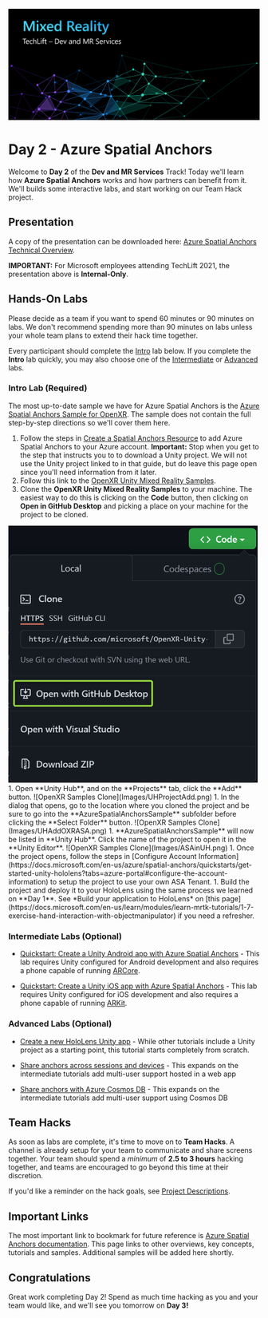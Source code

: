 ![Dev Track Banner](Images/MRTL-DevBanner.png)

# Day 2 - Azure Spatial Anchors

Welcome to **Day 2** of the **Dev and MR Services** Track! Today we'll learn how **Azure Spatial Anchors** works and how  partners can benefit from it. We'll builds some interactive labs, and start working on our Team Hack project.

## Presentation

A copy of the presentation can be downloaded here: [Azure Spatial Anchors Technical Overview](https://microsoft.sharepoint.com/:p:/t/MRTechLift/ESwQKH1PL-pHkibU_0A_W98BxR8X_zb4CHTIi2Fi3D5yPg?e=XV1HPb).

**IMPORTANT:** For Microsoft employees attending TechLift 2021, the presentation above is **Internal-Only**.

## Hands-On Labs

Please decide as a team if you want to spend 60 minutes or 90 minutes on labs. We don't recommend spending more than 90 minutes on labs unless your whole team plans to extend their hack time together.

Every participant should complete the [Intro](#Intro-Lab-(Required)) lab below. If you complete the **Intro** lab quickly, you may also choose one of the [Intermediate](#Intermediate-Labs-(Optional)) or [Advanced](#Advanced-Labs-(Optional)) labs.

### Intro Lab (Required)

The most up-to-date sample we have for Azure Spatial Anchors is the [Azure Spatial Anchors Sample for OpenXR](https://github.com/microsoft/OpenXR-Unity-MixedReality-Samples/tree/main/AzureSpatialAnchorsSample). The sample does not contain the full step-by-step directions so we'll cover them here.

1. Follow the steps in [Create a Spatial Anchors Resource](https://docs.microsoft.com/en-us/azure/spatial-anchors/quickstarts/get-started-unity-hololens?tabs=azure-portal#create-a-spatial-anchors-resource) to add Azure Spatial Anchors to your Azure account. **Important:** Stop when you get to the step that instructs you to to download a Unity project. We will not use the Unity project linked to in that guide, but do  leave this page open since you'll need information from it later.
1. Follow this link to the [OpenXR Unity Mixed Reality Samples](https://github.com/microsoft/OpenXR-Unity-MixedReality-Samples).
1. Clone the **OpenXR Unity Mixed Reality Samples** to your machine. The easiest way to do this is clicking on the **Code** button, then clicking on **Open in GitHub Desktop** and picking a place on your machine for the project to be cloned.
<img src="Images/OpenXRSamplesGHDesktop.png" width=500>
1. Open **Unity Hub**, and on the **Projects** tab, click the **Add** button.
![OpenXR Samples Clone](Images/UHProjectAdd.png)
1. In the dialog that opens, go to the location where you cloned the project and be sure to go into the **AzureSpatialAnchorsSample** subfolder before clicking the **Select Folder** button.
![OpenXR Samples Clone](Images/UHAddOXRASA.png)
1. **AzureSpatialAnchorsSample** will now be listed in **Unity Hub**. Click the name of the project to open it in the **Unity Editor**.
![OpenXR Samples Clone](Images/ASAinUH.png)
1. Once the project opens, follow the steps in [Configure Account Information](https://docs.microsoft.com/en-us/azure/spatial-anchors/quickstarts/get-started-unity-hololens?tabs=azure-portal#configure-the-account-information) to setup the project to use your own ASA Tenant.
1. Build the project and deploy it to your HoloLens using the same process we learned on **Day 1**. See *Build your application to HoloLens* on [this page](https://docs.microsoft.com/en-us/learn/modules/learn-mrtk-tutorials/1-7-exercise-hand-interaction-with-objectmanipulator) if you need a refresher.

### Intermediate Labs (Optional)

- [Quickstart: Create a Unity Android app with Azure Spatial Anchors](https://docs.microsoft.com/en-us/azure/spatial-anchors/quickstarts/get-started-unity-android) - This lab requires Unity configured for Android development and also requires a phone capable of running [ARCore](https://developers.google.com/ar).

- [Quickstart: Create a Unity iOS app with Azure Spatial Anchors](https://docs.microsoft.com/en-us/azure/spatial-anchors/quickstarts/get-started-unity-ios) - This lab requires Unity configured for iOS development and also requires a phone capable of running [ARKit](https://developer.apple.com/documentation/arkit).

### Advanced Labs (Optional)

- [Create a new HoloLens Unity app](https://docs.microsoft.com/en-us/azure/spatial-anchors/tutorials/tutorial-new-unity-hololens-app?tabs=unity-package-web-ui%2Cazure-portal) - While other tutorials include a Unity project as a starting point, this tutorial starts completely from scratch.

- [Share anchors across sessions and devices](https://docs.microsoft.com/en-us/azure/spatial-anchors/tutorials/tutorial-share-anchors-across-devices?tabs=azure-portal%2CVS%2CAndroid) - This expands on the intermediate tutorials add multi-user support hosted in a web app

- [Share anchors with Azure Cosmos DB](https://docs.microsoft.com/en-us/azure/spatial-anchors/tutorials/tutorial-use-cosmos-db-to-store-anchors) - This expands on the intermediate tutorials add multi-user support using Cosmos DB

## Team Hacks

As soon as labs are complete, it's time to move on to **Team Hacks**. A channel is already setup for your team to communicate and share screens together. Your team should spend a *minimum* of **2.5 to 3 hours** hacking together, and teams are encouraged to go beyond this time at their discretion.

If you'd like a reminder on the hack goals, see [Project Descriptions](projects.md).

## Important Links

The most important link to bookmark for future reference is [Azure Spatial Anchors documentation](https://docs.microsoft.com/en-us/azure/spatial-anchors/). This page links to other overviews, key concepts, tutorials and samples. Additional samples will be added here shortly.

## Congratulations

Great work completing Day 2! Spend as much time hacking as you and your team would like, and we'll see you tomorrow on **Day 3!**